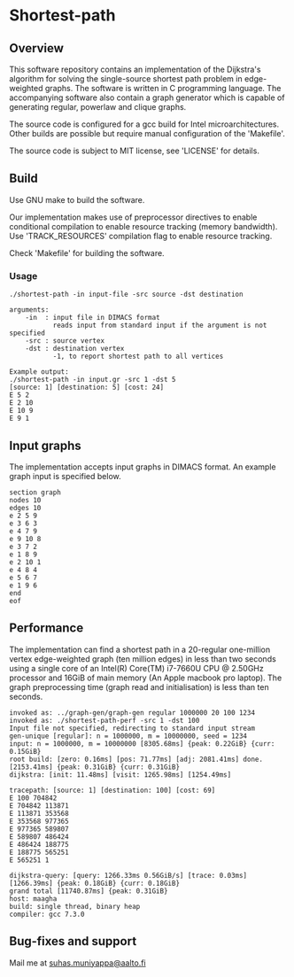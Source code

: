 # Shortest-path

## Overview

This software repository contains an implementation of the Dijkstra's algorithm
for solving the single-source shortest path problem in edge-weighted graphs. The
software is written in C programming language. The accompanying software also
contain a graph generator which is capable of generating regular, powerlaw and
clique graphs.

The source code is configured for a gcc build for Intel microarchitectures.
Other builds are possible but require manual configuration of the 'Makefile'.

The source code is subject to MIT license, see 'LICENSE' for details.

## Build

Use GNU make to build the software.

Our implementation makes use of preprocessor directives to enable conditional
compilation to enable resource tracking (memory bandwidth). Use
'TRACK_RESOURCES' compilation flag to enable resource tracking.

Check 'Makefile' for building the software.

### Usage
```
./shortest-path -in input-file -src source -dst destination

arguments:
    -in  : input file in DIMACS format
           reads input from standard input if the argument is not specified
    -src : source vertex
    -dst : destination vertex
           -1, to report shortest path to all vertices

Example output:
./shortest-path -in input.gr -src 1 -dst 5
[source: 1] [destination: 5] [cost: 24]
E 5 2
E 2 10
E 10 9
E 9 1
```

## Input graphs
The implementation accepts input graphs in DIMACS format. An example graph input
is specified below.

```
section graph
nodes 10
edges 10
e 2 5 9
e 3 6 3
e 4 7 9
e 9 10 8
e 3 7 2
e 1 8 9
e 2 10 1
e 4 8 4
e 5 6 7
e 1 9 6
end
eof
```

## Performance
The implementation can find a shortest path in a 20-regular one-million vertex
edge-weighted graph (ten million edges) in less than two seconds using a single
core of an Intel(R) Core(TM) i7-7660U CPU @ 2.50GHz processor and 16GiB of main
memory (An Apple macbook pro laptop). The graph preprocessing time (graph read
and initialisation) is less than ten seconds.

```
invoked as: ../graph-gen/graph-gen regular 1000000 20 100 1234
invoked as: ./shortest-path-perf -src 1 -dst 100
Input file not specified, redirecting to standard input stream
gen-unique [regular]: n = 1000000, m = 10000000, seed = 1234
input: n = 1000000, m = 10000000 [8305.68ms] {peak: 0.22GiB} {curr: 0.15GiB}
root build: [zero: 0.16ms] [pos: 71.77ms] [adj: 2081.41ms] done. [2153.41ms] {peak: 0.31GiB} {curr: 0.31GiB}
dijkstra: [init: 11.48ms] [visit: 1265.98ms] [1254.49ms]

tracepath: [source: 1] [destination: 100] [cost: 69]
E 100 704842
E 704842 113871
E 113871 353568
E 353568 977365
E 977365 589807
E 589807 486424
E 486424 188775
E 188775 565251
E 565251 1

dijkstra-query: [query: 1266.33ms 0.56GiB/s] [trace: 0.03ms] [1266.39ms] {peak: 0.18GiB} {curr: 0.18GiB}
grand total [11740.87ms] {peak: 0.31GiB}
host: maagha
build: single thread, binary heap
compiler: gcc 7.3.0
```

## Bug-fixes and support
Mail me at suhas.muniyappa@aalto.fi
